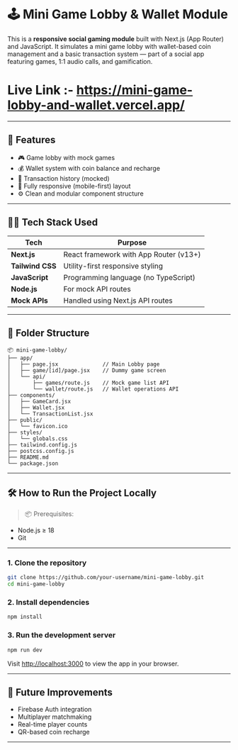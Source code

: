# 🕹️ Mini Game Lobby & Wallet Module

This is a **responsive social gaming module** built with Next.js (App Router) and JavaScript. It simulates a mini game lobby with wallet-based coin management and a basic transaction system — part of a social app featuring games, 1:1 audio calls, and gamification.

# Live Link :- https://mini-game-lobby-and-wallet.vercel.app/
---

## 🚀 Features

- 🎮 Game lobby with mock games
- 💰 Wallet system with coin balance and recharge
- 🧾 Transaction history (mocked)
- 📱 Fully responsive (mobile-first) layout
- ⚙️ Clean and modular component structure

---

## 🧑‍💻 Tech Stack Used

| Tech           | Purpose                                 |
|----------------|------------------------------------------|
| **Next.js**    | React framework with App Router (v13+)   |
| **Tailwind CSS** | Utility-first responsive styling        |
| **JavaScript** | Programming language (no TypeScript)     |
| **Node.js**    | For mock API routes                      |
| **Mock APIs**  | Handled using Next.js API routes         |

---

## 📁 Folder Structure

```
📦 mini-game-lobby/
├── app/
│   ├── page.jsx              // Main Lobby page
│   ├── game/[id]/page.jsx    // Dummy game screen
│   └── api/
│       ├── games/route.js    // Mock game list API
│       └── wallet/route.js   // Wallet operations API
├── components/
│   ├── GameCard.jsx
│   ├── Wallet.jsx
│   └── TransactionList.jsx
├── public/
│   └── favicon.ico
├── styles/
│   └── globals.css
├── tailwind.config.js
├── postcss.config.js
├── README.md
└── package.json
```

---

## 🛠️ How to Run the Project Locally

> 📦 Prerequisites:
- Node.js ≥ 18
- Git

---

### 1. Clone the repository

```bash
git clone https://github.com/your-username/mini-game-lobby.git
cd mini-game-lobby
```

### 2. Install dependencies

```bash
npm install
```

### 3. Run the development server

```bash
npm run dev
```

Visit [http://localhost:3000](http://localhost:3000) to view the app in your browser.

---


## 📌 Future Improvements

- Firebase Auth integration
- Multiplayer matchmaking
- Real-time player counts
- QR-based coin recharge

---

